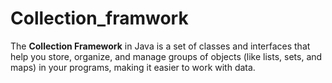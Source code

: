 # Collection_framwork
The **Collection Framework** in Java is a set of classes and interfaces that help you store, organize, and manage groups of objects (like lists, sets, and maps) in your programs, making it easier to work with data.
